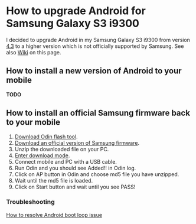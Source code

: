 # How to upgrade Android for Samsung Galaxy S3 i9300
I decided to upgrade Android in my Samsung Galaxy S3 i9300 from version [4.3](https://www.android.com/versions/jelly-bean-4-3/) to a higher version which is not officially supported by Samsung. See also [Wiki](https://github.com/zeropamps/Android/wiki) on this page.
## How to install a new version of Android to your mobile

**TODO**

## How to install an official Samsung firmware back to your mobile
1. [Download Odin flash tool](https://github.com/zeropamps/Android/wiki/Odin-flash-tool).
2. [Download an official version of Samsung firmware](https://github.com/zeropamps/Android/wiki/Official-version-of-Samsung-firmware-for-your-mobile).
3. Unzip the downloaded file on your PC.
4. [Enter download mode](https://github.com/zeropamps/Android/wiki/Samsung-Galaxy-S3-i9300-Download-Mode).
5. Connect mobile and PC with a USB cable.
6. Run Odin and you should see Added!! in Odin log.
7. Click on AP button in Odin and choose md5 file you have unzipped. 
8. Wait until the md5 file is loaded.
9. Click on Start button and wait until you see PASS!

### Troubleshooting
[How to resolve Android boot loop issue](https://github.com/zeropamps/Android/wiki/How-to-resolve-Android-boot-loop-issue)

